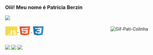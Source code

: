 ### Oiii! Meu nome é Patrícia Berzin

<div>
  <a href="https://github.com/patiberzin">
  <img style="float-right" height="180em" src="https://github-readme-stats.vercel.app/api/top-langs/?username=patiberzin&layout=compact&langs_count=7&theme=dracula"/>
    
</div>
<div style="display: inline_block"><br>
  <img align="center" alt="Pati-Js" height="30" width="40" src="https://raw.githubusercontent.com/devicons/devicon/master/icons/javascript/javascript-plain.svg">
  <img align="center" alt="Pati-HTML" height="30" width="40" src="https://raw.githubusercontent.com/devicons/devicon/master/icons/html5/html5-original.svg">
  <img align="center" alt="Pati-CSS" height="30" width="40" src="https://raw.githubusercontent.com/devicons/devicon/master/icons/css3/css3-original.svg">
  <a href="https://www.instagram.com/colinhafrontend/"><img height="160em" width="160em" align="right" alt="Gif-Pati-Colinha" src="https://i.picasion.com/pic92/0504deeacca4f65e37ce94151ea79151.gif"/></a>
</div>
  
  ##
 
<div> 
  <a href="https://instagram.com/colinhafrontend" target="_blank"><img src="https://img.shields.io/badge/-Instagram-%23E4405F?style=for-the-badge&logo=instagram&logoColor=white" target="_blank"></a> 
  <a href = "mailto:pberzincand@gmail.com"><img src="https://img.shields.io/badge/-Gmail-%23333?style=for-the-badge&logo=gmail&logoColor=white" target="_blank"></a>
  <a href="https://www.linkedin.com/in/patriciaberzincandelaria" target="_blank"><img src="https://img.shields.io/badge/-LinkedIn-%230077B5?style=for-the-badge&logo=linkedin&logoColor=white" target="_blank"></a> 
  
</div>
